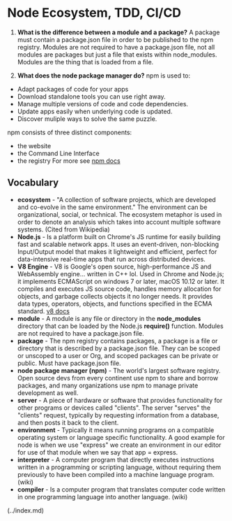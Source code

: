 # Node Ecosystem, TDD, CI/CD

1. **What is the difference between a module and a package?** A package must contain a package.json file in order to be published to the npm registry. Modules are not required to have a package.json file, not all modules are packages but just a file that exists within node_modules. Modules are the thing that is loaded from a file.

1. **What does the node package manager do?** npm is used to:

- Adapt packages of code for your apps
- Download standalone tools you can use right away.
- Manage multiple versions of code and code dependencies.
- Update apps easily when underlying code is updated.
- Discover muliple ways to solve the same puzzle.

npm consists of three distinct components:

- the website
- the Command Line Interface
- the registry
  For more see [npm docs](https://docs.npmjs.com/about-npm/)

## Vocabulary

- **ecosystem** - "A collection of software projects, which are developed and co-evolve in the same environment." The environment can be organizational, social, or technical. The ecosystem metaphor is used in order to denote an analysis which takes into account multiple software systems. (Cited from Wikipedia)
- **Node.js** - Is a platform built on Chrome's JS runtime for easily building fast and scalable network apps. It uses an event-driven, non-blocking Input/Output model that makes it lightweight and efficient, perfect for data-intensive real-time apps that run across distributed devices.
- **V8 Engine** - V8 is Google's open source, high-performance JS and WebAssembly engine... written in C++ lol. Used in Chrome and Node.js; it implements ECMAScript on windows 7 or later, macOS 10.12 or later. It compiles and executes JS source code, handles memory allocation for objects, and garbage collects objects it no longer needs. It provides data types, operators, objects, and functions specified in the ECMA standard. [v8 docs](https://v8.dev/docs)
- **module** - A module is any file or directory in the **node_modules** directory that can be loaded by the Node.js **require()** function. Modules are not required to have a package.json file.
- **package** - The npm registry contains packages, a package is a file or directory that is described by a package.json file. They can be scoped or unscoped to a user or Org, and scoped packages can be private or public. Must have package.json file.
- **node package manager (npm)** - The world's largest software registry. Open source devs from every continent use npm to share and borrow packages, and many organizations use npm to manage private development as well.
- **server** - A piece of hardware or software that provides functionality for other programs or devices called "clients". The server "serves" the "clients" request, typically by requesting information from a database, and then posts it back to the client.
- **environment** - Typically it means running programs on a compatible operating system or language specific functionality. A good example for node is when we use "express" we create an environment in our editor for use of that module when we say that app = express.
- **interpreter** - A computer program that directly executes instructions written in a programming or scripting language, without requiring them previously to have been compiled into a machine language program. (wiki)
- **compiler** - Is a computer program that translates computer code written in one programming language into another language. (wiki)

 (../index.md)
